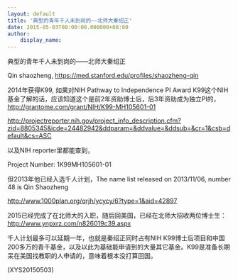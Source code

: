 ```yaml
---
layout: default
title: '典型的青年千人未到岗的——北师大秦绍正'
date: 2015-05-03T00:00:00.000000+08:00
author:
    display_name: 
---
```


典型的青年千人未到岗的——北师大秦绍正

Qin shaozheng, https://med.stanford.edu/profiles/shaozheng-qin

2014年获得K99, 如果对NIH Pathway to Independence PI Award K99这个NIH基金了解的话，应该知道这个是前2年资助博士后，后3年资助成为独立PI的，http://grantome.com/grant/NIH/K99-MH105601-01

http://projectreporter.nih.gov/project_info_description.cfm?zid=8805345&icde=24482942&ddparam=&ddvalue=&ddsub=&cr=1&csb=default&cs=ASC

以及NIH reporter里都能查到，

Project Number:	1K99MH105601-01

但2013年他已经入选千人计划，The name list released on 2013/11/06, number 48 is Qin Shaozheng

http://www.1000plan.org/qrjh/ycycy/6?type=1&aid=42897

2015已经完成了在北师大的入职，随后回美国，已经在北师大招收两位博士生： http://www.ynpxrz.com/n826019c39.aspx

千人计划最多可以延期一年，也就是秦绍正同时占有NIH K99博士后项目和中国200多万的青千基金，以及以此为基础能申请到的大量其它基金。K99是准备长期呆在美国找教职的人申请的，意味着根本没打算回国。

(XYS20150503)

